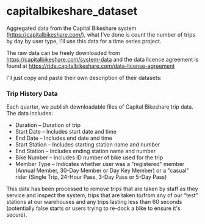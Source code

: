 # capitalbikeshare_dataset
Aggregated data from the Capital Bikeshare system (https://capitalbikeshare.com/), what I've done is count the number of trips by day by user type, I'll use this data for a time series project.

The raw data can be freely downloaded from https://capitalbikeshare.com/system-data and the data licence agreement is found at https://ride.capitalbikeshare.com/data-license-agreement

I'll just copy and paste their own description of their datasets:

### Trip History Data
Each quarter, we publish downloadable files of Capital Bikeshare trip data. The data includes:

- Duration – Duration of trip
- Start Date – Includes start date and time
- End Date – Includes end date and time
- Start Station – Includes starting station name and number
- End Station – Includes ending station name and number
- Bike Number – Includes ID number of bike used for the trip
- Member Type – Indicates whether user was a "registered" member (Annual Member, 30-Day Member or Day Key Member) or a "casual" rider (Single Trip, 24-Hour Pass, 3-Day Pass or 5-Day Pass)

This data has been processed to remove trips that are taken by staff as they service and inspect the system, trips that are taken to/from any of our “test” stations at our warehouses and any trips lasting less than 60 seconds (potentially false starts or users trying to re-dock a bike to ensure it's secure).
